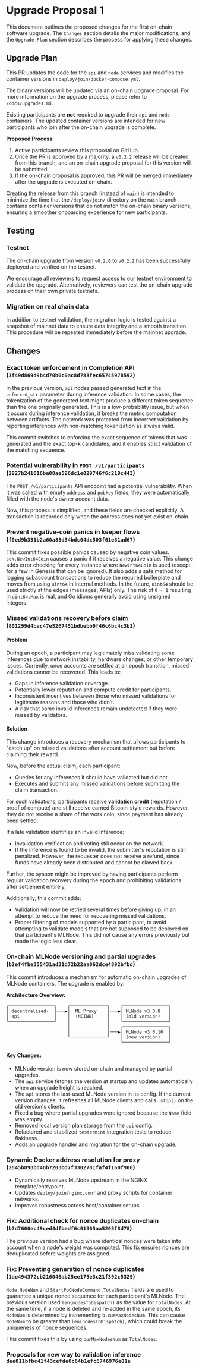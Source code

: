 # Upgrade Proposal 1

This document outlines the proposed changes for the first on-chain software upgrade. The `Changes` section details the major modifications, and the `Upgrade Plan` section describes the process for applying these changes.

## Upgrade Plan

This PR updates the code for the `api` and `node` services and modifies the container versions in `deploy/join/docker-compose.yml`.

The binary versions will be updated via an on-chain upgrade proposal. For more information on the upgrade process, please refer to `/docs/upgrades.md`.

Existing participants are **not** required to upgrade their `api` and `node` containers. The updated container versions are intended for new participants who join after the on-chain upgrade is complete.

**Proposed Process:**
1. Active participants review this proposal on GitHub.
2. Once the PR is approved by a majority, a `v0.2.2` release will be created from this branch, and an on-chain upgrade proposal for this version will be submitted.
3. If the on-chain proposal is approved, this PR will be merged immediately after the upgrade is executed on-chain.

Creating the release from this branch (instead of `main`) is intended to minimize the time that the `/deploy/join/` directory on the `main` branch contains container versions that do not match the on-chain binary versions, ensuring a smoother onboarding experience for new participants.


## Testing

### Testnet

The on-chain upgrade from version `v0.2.0` to `v0.2.2` has been successfully deployed and verified on the testnet.

We encourage all reviewers to request access to our testnet environment to validate the upgrade. Alternatively, reviewers can test the on-chain upgrade process on their own private testnets.

### Migration on real chain data

In addition to testnet validation, the migration logic is tested against a snapshot of mainnet data to ensure data integrity and a smooth transition. This procedure will be repeated immediately before the mainnet upgrade.


## Changes

### Exact token enforcement in Completion API (`3f49d869d9b4d70b0c0ac8d783fec65745978592`)

In the previous version, `api` nodes passed generated text in the `enforced_str` parameter during inference validation. In some cases, the tokenization of the generated text might produce a different token sequence than the one originally generated. This is a low-probability issue, but when it occurs during inference validation, it breaks the metric computation between artifacts. The network was protected from incorrect validation by reporting inferences with non-matching tokenization as always valid.

This commit switches to enforcing the exact sequence of tokens that was generated and the exact top-k candidates, and it enables strict validation of the matching sequence.

### Potential vulnerability in `POST /v1/participants` (`2927b241616ba08ae596dc1e029746f6c219c443`)

The `POST /v1/participants` API endpoint had a potential vulnerability. When it was called with empty `address` and `pubkey` fields, they were automatically filled with the node's owner account data.

Now, this process is simplified, and these fields are checked explicitly. A transaction is recorded only when the address does not yet exist on-chain.


### Prevent negative-coin panics in keeper flows (`f0ed9b331b2a60a88d34bdc04dc503f61e81ad67`)

This commit fixes possible panics caused by negative coin values. `sdk.NewInt64Coin` causes a panic if it receives a negative value. This change adds error checking for every instance where `NewInt64Coin` is used (except for a few in Genesis that can be ignored).
It also adds a safe method for logging subaccount transactions to reduce the required boilerplate and moves from using `uint64` in internal methods. In the future, `uint64` should be used strictly at the edges (messages, APIs) only. The risk of `0 - 1` resulting in `uint64.Max` is real, and Go idioms generally avoid using unsigned integers.


### Missed validations recovery before claim (`801299d4bac47e5267451bdbebb9f46c6bc4c3b1`)

#### Problem

During an epoch, a participant may legitimately miss validating some inferences due to network instability, hardware changes, or other temporary issues. Currently, once accounts are settled at an epoch transition, missed validations cannot be recovered. This leads to:

- Gaps in inference validation coverage.
- Potentially lower reputation and compute credit for participants.
- Inconsistent incentives between those who missed validations for legitimate reasons and those who didn’t.
- A risk that some invalid inferences remain undetected if they were missed by validators.

#### Solution

This change introduces a recovery mechanism that allows participants to "catch up" on missed validations after account settlement but before claiming their reward.

Now, before the actual claim, each participant:
- Queries for any inferences it should have validated but did not.
- Executes and submits any missed validations before submitting the claim transaction.

For such validations, participants receive **validation credit** (reputation / proof of compute) and still receive earned Bitcoin-style rewards. However, they do not receive a share of the work coin, since payment has already been settled.

If a late validation identifies an invalid inference:
- Invalidation verification and voting still occur on the network.
- If the inference is found to be invalid, the submitter's reputation is still penalized. However, the requester does not receive a refund, since funds have already been distributed and cannot be clawed back.

Further, the system might be improved by having participants perform regular validation recovery during the epoch and prohibiting validations after settlement entirely.


Additionally, this commit adds:
- Validation will now be retried several times before giving up, in an attempt to reduce the need for recovering missed validations.
- Proper filtering of models supported by a participant, to avoid attempting to validate models that are not supposed to be deployed on that participant's MLNode. This did not cause any errors previously but made the logic less clear.


### On-chain MLNode versioning and partial upgrades (`b2ef4fbe355431ad31d72b22aa062dce4892bfbd`)

This commit introduces a mechanism for automatic on-chain upgrades of MLNode containers. The upgrade is enabled by:

**Architecture Overview:**
```
┌─────────────────┐    ┌──────────────┐    ┌─────────────────┐
│ decentralized-  │───▶│  ML Proxy    │───▶│ MLNode v3.0.8   │
│ api             │    │  (NGINX)     │    │ (old version)   │
└─────────────────┘    │              │    └─────────────────┘
                       │              │    ┌─────────────────┐
                       │              │───▶│ MLNode v3.0.10  │
                       └──────────────┘    │ (new version)   │
                                           └─────────────────┘
```

#### Key Changes:

- MLNode version is now stored on-chain and managed by partial upgrades.
- The `api` service fetches the version at startup and updates automatically when an upgrade height is reached.
- The `api` stores the last-used MLNode version in its config. If the current version changes, it refreshes all MLNode clients and calls `.stop()` on the old version's clients.
- Fixed a bug where partial upgrades were ignored because the `Name` field was empty.
- Removed local version plan storage from the `api` config.
- Refactored and stabilized `testermint` integration tests to reduce flakiness.
- Adds an upgrade handler and migration for the on-chain upgrade.


### Dynamic Docker address resolution for proxy (`2845b898bd48b7203bd7f3302781faf4f160f900`)
- Dynamically resolves MLNode upstream in the NGINX template/entrypoint.
- Updates `deploy/join/nginx.conf` and proxy scripts for container networks.
- Improves robustness across host/container setups.

### Fix: Additional check for nonce duplicates on-chain (`b7d7600ec49ced4dfbedf6c01305aa5205f8d78`)

The previous version had a bug where identical nonces were taken into account when a node's weight was computed.
This fix ensures nonces are deduplicated before weights are assigned.

### Fix: Preventing generation of nonce duplicates (`1ae494372cb216046ab25ee179e3c21f392c5329`)

`Node.NodeNum` and `StartPoCNodeCommand.TotalNodes` fields are used to guarantee a unique nonce sequence for each participant's MLNode. The previous version used `len(nodesToDispatch)` as the value for `TotalNodes`.
At the same time, if a node is deleted and re-added in the same epoch, its `NodeNum` is determined by incrementing `b.curMaxNodesNum`. This can cause `NodeNum` to be greater than `len(nodesToDispatch)`, which could break the uniqueness of nonce sequences.

This commit fixes this by using `curMaxNodesNum` as `TotalNodes`.


### Proposals for new way to validation inference `dee011bfbc41f43cefde0c64b1efc6746976e01e`